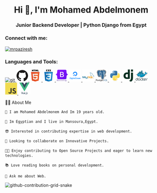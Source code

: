 <h1 align="center">Hi 👋, I'm Mohamed Abdelmonem </h1>
<h3 align="center"> Junior Backend Developer | Python Django  from Egypt </h3>


<h3 align="left">Connect with me:</h3>
<p align="left">
<!-- <a href="https://twitter.com/mrpazresh" target="blank"><img align="center" src="https://raw.githubusercontent.com/rahuldkjain/github-profile-readme-generator/master/src/images/icons/Social/twitter.svg" alt="mrpaziresh" height="30" width="40" /></a> -->
<a href="https://www.linkedin.com/in/mohamed-abdelmonem-716ba026b/"
 target="blank"><img align="center" src="https://raw.githubusercontent.com/rahuldkjain/github-profile-readme-generator/master/src/images/icons/Social/linked-in-alt.svg" alt="mrpaziresh" height="30" width="40" /></a>
<!-- <a href="https://www.youtube.com/channel/UCWmaTWbA6NoiOQN-s_pCYg" target="blank"><img align="center" src="<a href="https://www.flaticon.com/free-icons/gmail" title="gmail icons">Gmail icons created by Freepik - Flaticon</a>" alt="nrpaziresh" height="30" width="40" /></a> -->
</p>

<h3 align="left">Languages and Tools:</h3>
<p align="left">
  <a href="https://git-scm.com/" target="_blank" rel="noopener noreferrer">
    <img src="https://www.vectorlogo.zone/logos/git-scm/git-scm-icon.svg" alt="git" width="40" height="40"/>
  </a>
  <a href="https://www.github.com/" target="_blank" rel="noopener noreferrer">
    <img src="https://github.com/devicons/devicon/blob/master/icons/github/github-original.svg" alt="figma" width="40" height="40"/>
  </a>
  <a href="https://www.w3.org/html/" target="_blank" rel="noopener noreferrer">
    <img src="https://raw.githubusercontent.com/devicons/devicon/master/icons/html5/html5-original-wordmark.svg" alt="html5" width="40" height="40"/>
  </a>
  <a href="https://www.w3schools.com/css/" target="_blank" rel="noopener noreferrer">
    <img src="https://raw.githubusercontent.com/devicons/devicon/master/icons/css3/css3-original-wordmark.svg" alt="css3" width="40" height="40"/>
  </a>
  <a href="https://getbootstrap.com/" target="_blank" rel="noopener noreferrer">
    <img src="https://github.com/devicons/devicon/blob/master/icons/bootstrap/bootstrap-original-wordmark.svg" alt="bootstrap" width="40" height="40"/>
  </a>
  <a href="https://www.digitalocean.com/" target="_blank" rel="noopener noreferrer">
    <img src="https://github.com/devicons/devicon/blob/master/icons/digitalocean/digitalocean-original-wordmark.svg" alt="digitalocean" width="40" height="40"/>
  </a>
  <a href="https://www.mysql.com/" target="_blank" rel="noopener noreferrer">
    <img src="https://raw.githubusercontent.com/devicons/devicon/master/icons/mysql/mysql-original-wordmark.svg" alt="mysql" width="40" height="40"/>
  </a>
  <a href="https://www.postgresql.org/" target="_blank" rel="noopener noreferrer">
    <img src="https://github.com/devicons/devicon/blob/master/icons/postgresql/postgresql-original-wordmark.svg" alt="postgresql" width="40" height="40"/>
  </a>
  <a href="https://www.python.org" target="_blank" rel="noopener noreferrer">
    <img src="https://raw.githubusercontent.com/devicons/devicon/master/icons/python/python-original.svg" alt="python" width="40" height="40"/>
  </a>
  <a href="https://www.djangoproject.com/" target="_blank" rel="noopener noreferrer">
    <img src="https://github.com/devicons/devicon/blob/master/icons/django/django-plain.svg" alt="django" width="40" height="40"/>
  </a>
  <a href="https://www.docker.com/" target="_blank" rel="noopener noreferrer">
    <img src="https://github.com/devicons/devicon/blob/master/icons/docker/docker-original-wordmark.svg" alt="docker" width="40" height="40"/>
 </a>
 <a href="https://developer.mozilla.org/en-US/docs/Web/JavaScript" target="_blank" rel="noreferrer"> <img src="https://raw.githubusercontent.com/devicons/devicon/master/icons/javascript/javascript-original.svg" alt="javascript" width="40" height="40"/> </a> <a href="https://vuejs.org/" target="_blank" rel="noreferrer"> <img src="https://raw.githubusercontent.com/devicons/devicon/master/icons/vuejs/vuejs-original-wordmark.svg" alt="vuejs" width="40" height="40"/> </a> </p>


🕵️‍♂️ About Me

    🙂 I am Mohamed Abdelmonem And Im 19 years old.

    📍 Im Egyptian and I live in Mansoura,Egypt.
   
    😎 Interested in contributing expertise in web development.

    👯 Looking to collaborate on Innovative Projects.

    👨‍💻 Enjoy contributing to Open Source Projects and eager to learn new technologies.

    📚 Love reading books on personal development.

    💬 Ask me about Web.



 
 ![github-contribution-grid-snake](https://user-images.githubusercontent.com/90142173/154796318-e529fdc7-2132-4ce7-8417-06b71cf02506.svg)
 
 
